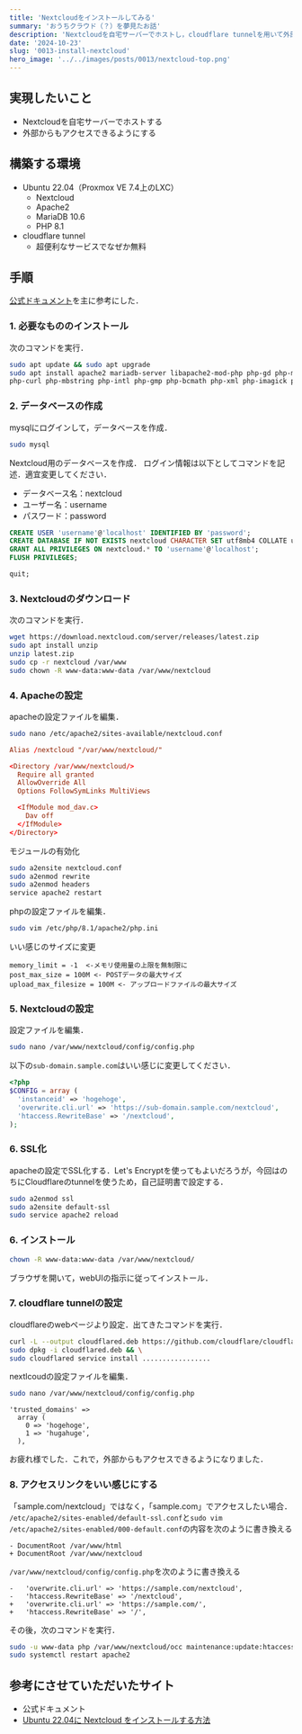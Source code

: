 ```yaml
---
title: 'Nextcloudをインストールしてみる'
summary: 'おうちクラウド（？）を夢見たお話'
description: 'Nextcloudを自宅サーバーでホストし，cloudflare tunnelを用いて外部からもアクセスできるようにする．'
date: '2024-10-23'
slug: '0013-install-nextcloud'
hero_image: '../../images/posts/0013/nextcloud-top.png'
---
```


## 実現したいこと
- Nextcloudを自宅サーバーでホストする
- 外部からもアクセスできるようにする

## 構築する環境
- Ubuntu 22.04（Proxmox VE 7.4上のLXC）
  - Nextcloud
  - Apache2
  - MariaDB 10.6
  - PHP 8.1
- cloudflare tunnel
  - 超便利なサービスでなぜか無料

## 手順
[公式ドキュメント](https://docs.nextcloud.com/server/30/admin_manual/installation/example_ubuntu.html)を主に参考にした．

### 1. 必要なもののインストール
次のコマンドを実行．
```bash
sudo apt update && sudo apt upgrade
sudo apt install apache2 mariadb-server libapache2-mod-php php-gd php-mysql \
php-curl php-mbstring php-intl php-gmp php-bcmath php-xml php-imagick php-zip
```


### 2. データベースの作成
mysqlにログインして，データベースを作成．
```bash
sudo mysql
```

Nextcloud用のデータベースを作成．
ログイン情報は以下としてコマンドを記述．適宜変更してください．
- データベース名：nextcloud
- ユーザー名：username
- パスワード：password

```sql
CREATE USER 'username'@'localhost' IDENTIFIED BY 'password';
CREATE DATABASE IF NOT EXISTS nextcloud CHARACTER SET utf8mb4 COLLATE utf8mb4_general_ci;
GRANT ALL PRIVILEGES ON nextcloud.* TO 'username'@'localhost';
FLUSH PRIVILEGES;

quit;
```


### 3. Nextcloudのダウンロード
次のコマンドを実行．
```bash
wget https://download.nextcloud.com/server/releases/latest.zip
sudo apt install unzip
unzip latest.zip
sudo cp -r nextcloud /var/www
sudo chown -R www-data:www-data /var/www/nextcloud
```

### 4. Apacheの設定
apacheの設定ファイルを編集．
```bash
sudo nano /etc/apache2/sites-available/nextcloud.conf
```

```nextcloud.conf
Alias /nextcloud "/var/www/nextcloud/"

<Directory /var/www/nextcloud/>
  Require all granted
  AllowOverride All
  Options FollowSymLinks MultiViews

  <IfModule mod_dav.c>
    Dav off
  </IfModule>
</Directory>
```

モジュールの有効化
```bash
sudo a2ensite nextcloud.conf
sudo a2enmod rewrite
sudo a2enmod headers
service apache2 restart
```

phpの設定ファイルを編集．
```bash
sudo vim /etc/php/8.1/apache2/php.ini
```

いい感じのサイズに変更
```
memory_limit = -1  <-メモリ使用量の上限を無制限に
post_max_size = 100M <- POSTデータの最大サイズ
upload_max_filesize = 100M <- アップロードファイルの最大サイズ
```



### 5. Nextcloudの設定
設定ファイルを編集．
```bash
sudo nano /var/www/nextcloud/config/config.php
```
以下の`sub-domain.sample.com`はいい感じに変更してください．
```php
<?php
$CONFIG = array (
  'instanceid' => 'hogehoge',
  'overwrite.cli.url' => 'https://sub-domain.sample.com/nextcloud',
  'htaccess.RewriteBase' => '/nextcloud',
);
```

### 6. SSL化
apacheの設定でSSL化する．Let's Encryptを使ってもよいだろうが，今回はのちにCloudflareのtunnelを使うため，自己証明書で設定する．
```bash
sudo a2enmod ssl
sudo a2ensite default-ssl
sudo service apache2 reload
```

### 6. インストール
```bash
chown -R www-data:www-data /var/www/nextcloud/
```
ブラウザを開いて，webUIの指示に従ってインストール．


### 7. cloudflare tunnelの設定
cloudflareのwebページより設定．出てきたコマンドを実行．

```bash
curl -L --output cloudflared.deb https://github.com/cloudflare/cloudflared/releases/latest/download/cloudflared-linux-amd64.deb && \
sudo dpkg -i cloudflared.deb && \
sudo cloudflared service install .................
```

nextlcoudの設定ファイルを編集．
```bash
sudo nano /var/www/nextcloud/config/config.php
```

```config.php
'trusted_domains' =>
  array (
    0 => 'hogehoge',
    1 => 'hugahuge',
  ),
```


お疲れ様でした．これで，外部からもアクセスできるようになりました．

### 8. アクセスリンクをいい感じにする
「sample.com/nextcloud」ではなく，「sample.com」でアクセスしたい場合．
`/etc/apache2/sites-enabled/default-ssl.conf`と`sudo vim /etc/apache2/sites-enabled/000-default.conf`の内容を次のように書き換える
```
- DocumentRoot /var/www/html
+ DocumentRoot /var/www/nextcloud
```

`/var/www/nextcloud/config/config.php`を次のように書き換える
```
-   'overwrite.cli.url' => 'https://sample.com/nextcloud',
-   'htaccess.RewriteBase' => '/nextcloud',
+   'overwrite.cli.url' => 'https://sample.com/',
+   'htaccess.RewriteBase' => '/',
```

その後，次のコマンドを実行．
```bash
sudo -u www-data php /var/www/nextcloud/occ maintenance:update:htaccess
sudo systemctl restart apache2
```


## 参考にさせていただいたサイト
- 公式ドキュメント
- [Ubuntu 22.04に Nextcloud をインストールする方法](https://memorandum.cloud/2023/01/23/1858/)
